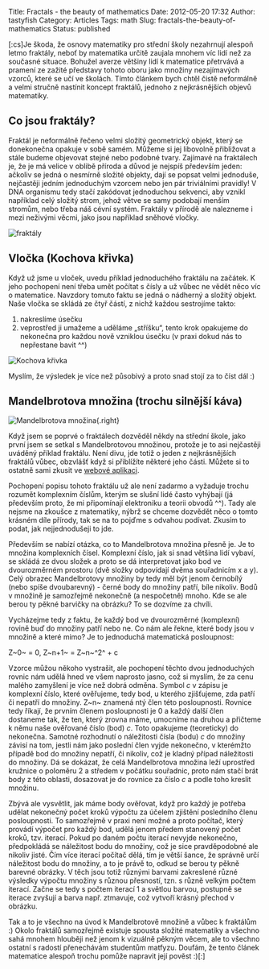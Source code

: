 Title: Fractals - the beauty of mathematics
Date: 2012-05-20 17:32
Author: tastyfish
Category: Articles
Tags: math
Slug: fractals-the-beauty-of-mathematics
Status: published

\[:cs\]Je škoda, že osnovy matematiky pro střední školy nezahrnují
alespoň letmo fraktály, neboť by matematika určitě zaujala mnohem víc
lidí než za současné situace. Bohužel averze většiny lidí k matematice
přetrvává a pramení ze zažité představy tohoto oboru jako množiny
nezajímavých vzorců, které se učí ve školách. Tímto článkem bych chtěl
čistě neformálně a velmi stručně nastínit koncept fraktálů, jednoho z
nejkrásnějších objevů matematiky.

Co jsou fraktály?
-----------------

Fraktál je neformálně řečeno velmi složitý geometrický objekt, který se
donekonečna opakuje v sobě samém. Můžeme si jej libovolně přibližovat a
stále budeme objevovat stejné nebo podobné tvary. Zajímavé na fraktálech
je, že je má velice v oblibě příroda a důvod je nejspíš především jeden:
ačkoliv se jedná o nesmírně složité objekty, dají se popsat velmi
jednoduše, nejčastěji jedním jednoduchým vzorcem nebo jen pár
triviálními pravidly! V DNA organismu tedy stačí zakódovat jednoduchou
sekvenci, aby vznikl například celý složitý strom, jehož větve se samy
podobají menším stromům, nebo třeba náš cévní systém. Fraktály v přírodě
ale nalezneme i mezi neživými věcmi, jako jsou například sněhové vločky.

![fraktály](/uploaded/fractals.png)

Vločka (Kochova křivka)
-----------------------

Když už jsme u vloček, uvedu příklad jednoduchého fraktálu na začátek. K
jeho pochopení není třeba umět počítat s čísly a už vůbec ne vědět něco
víc o matematice. Navzdory tomuto faktu se jedná o nádherný a složitý
objekt. Naše vločka se skládá ze čtyř částí, z nichž každou sestrojíme
takto:

1.  nakreslíme úsečku
2.  veprostřed ji umažeme a uděláme „stříšku“, tento krok opakujeme do
    nekonečna pro každou nově vzniklou úsečku (v praxi dokud nás to
    nepřestane bavit \^\^)

![Kochova křivka](/uploaded/vlocka.png)

Myslím, že výsledek je více než působivý a proto snad stojí za to číst
dál :)

Mandelbrotova množina (trochu silnější káva)
--------------------------------------------

![Mandelbrotova množina](/uploaded/mandelbrot.png){.right}

Když jsem se poprvé o fraktálech dozvěděl někdy na střední škole, jako
první jsem se setkal s Mandelbrotovou množinou, protože je to asi
nejčastěji uváděný příklad fraktálu. Není divu, jde totiž o jeden z
nejkrásnějších fraktálů vůbec, obzvlášť když si přiblížíte některé jeho
části. Můžete si to ostatně sami zkusit ve [webové
aplikaci](http://www.fractalposter.com/fractal_generator.php).

Pochopení popisu tohoto fraktálu už ale není zadarmo a vyžaduje trochu
rozumět komplexním číslům, kterým se slušní lidé často vyhýbají (já
především proto, že mi připomínají elektroniku a teorii obvodů \^\^).
Tady ale nejsme na zkoušce z matematiky, nýbrž se chceme dozvědět něco o
tomto krásném díle přírody, tak se na to pojďme s odvahou podívat.
Zkusím to podat, jak nejjednodušeji to jde.

Především se nabízí otázka, co to Mandelbrotova množina přesně je. Je to
množina komplexních čísel. Komplexní číslo, jak si snad většina lidí
vybaví, se skládá ze dvou složek a proto se dá interpretovat jako bod ve
dvourozměrném prostoru (dvě složky odpovídají dvěma souřadnicím x a y).
Celý obrazec Mandelbrotovy množiny by tedy měl být jenom černobílý (nebo
spíše dvoubarevný) - černé body do množiny patří, bíle nikoliv. Bodů v
množině je samozřejmě nekonečně (a nespočetně) mnoho. Kde se ale berou
ty pěkné barvičky na obrázku? To se dozvíme za chvíli.

Vycházejme tedy z faktu, že každý bod ve dvourozměrné (komplexní) rovině
buď do množiny patří nebo ne. Co nám ale řekne, které body jsou v
množině a které mimo? Je to jednoduchá matematická posloupnost:

<span class="equation">  
Z~0~ = 0, Z~n+1~ = Z~n~^2^ + c  
</span>

Vzorce můžou někoho vystrašit, ale pochopení těchto dvou jednoduchých
rovnic nám udělá hned ve všem naprosto jasno, což si myslím, že za cenu
malého zamyšlení je více než dobrá odměna. Symbol *c* v zápisu je
komplexní číslo, které ověřujeme, tedy bod, u kterého zjišťujeme, zda
patří či nepatří do množiny. Z~n~ znamená ntý člen této posloupnosti.
Rovnice tedy říkají, že prvním členem posloupnosti je 0 a každý další
člen dostaneme tak, že ten, který zrovna máme, umocníme na druhou a
přičteme k němu naše ověřované číslo (bod) *c*. Toto opakujeme
(teoreticky) do nekonečna. Samotné rozhodnutí o náležitosti čísla (bodu)
*c* do množiny závisí na tom, jestli nám jako poslední člen vyjde
nekonečno, v kterémžto případě bod do množiny nepatří, či nikoliv, což
je kladný případ náležitosti do množiny. Dá se dokázat, že celá
Mandelbrotova množina leží uprostřed kružnice o poloměru 2 a středem v
počátku souřadnic, proto nám stačí brát body z této oblasti, dosazovat
je do rovnice za číslo *c* a podle toho kreslit množinu.

Zbývá ale vysvětlit, jak máme body ověřovat, když pro každý je potřeba
udělat nekonečný počet kroků výpočtu za účelem zjištění posledního členu
posloupnosti. To samozřejmě v praxi není možné a proto počítač, který
provádí výpočet pro každý bod, udělá jenom předem stanovený počet kroků,
tzv. iterací. Pokud po daném počtu iterací nevyjde nekonečno,
předpokládá se náležitost bodu do množiny, což je sice pravděpodobné ale
nikoliv jisté. Čím více iterací počítač dělá, tím je větší šance, že
správně určí náležitost bodu do množiny, a to je právě to, odkud se
berou ty pěkně barevné obrázky. V těch jsou totiž různými barvami
zakreslené různé výsledky výpočtu množiny s různou přesností, tzn. s
různě velkým počtem iterací. Začne se tedy s počtem iterací 1 a světlou
barvou, postupně se iterace zvyšují a barva např. ztmavuje, což vytvoří
krásný přechod v obrázku.

Tak a to je všechno na úvod k Mandelbrotově množině a vůbec k fraktálům
:) Okolo fraktálů samozřejmě existuje spousta složité matematiky a
všechno sahá mnohem hlouběji než jenom k vizuálně pěkným věcem, ale to
všechno ostatní s radostí přenechávám studentům matfyzu. Doufám, že
tento článek matematice alespoň trochu pomůže napravit její pověst
:)\[:\]
